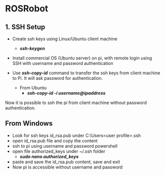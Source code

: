 # ROSRobot

## 1. SSH Setup
* Create ssh keys using Linux/Ubuntu client machine 
    * ***ssh-keygen***

* Install commercial OS (Ubuntu server) on pi, with remote login using SSH with username and password authentication

* Use ***ssh-copy-id*** 
command to transfer the ssh keys from client machine to Pi. It will ask password for authentication.
    * From Ubuntu
        * ***ssh-copy-id -i  username@ipaddress***

Now it is possible to ssh the pi from client machine without password authentication.

## From Windows
* Look for ssh keys id_rsa.pub under C:\Users\<user profile>\.ssh
* open id_rsa.pub file and copy the content
* ssh to pi using username and password powershell
* open file authorized_keys under ~/.ssh folder
     * ***sudo nano authorized_keys***
* paste and save the id_rsa.pub content, save and exit
* Now pi is accessible without username and password
